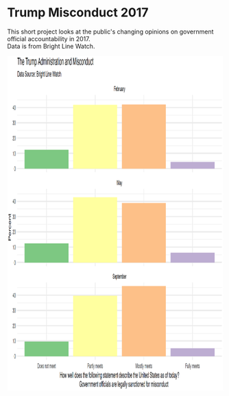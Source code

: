 # Trump Misconduct 2017

This short project looks at the public's changing opinions on government official accountability in 2017.<br/>
Data is from Bright Line Watch.<br/>


<img align="left" width="1200" height="782" src="https://github.com/jamesgwen/Trump-Misconduct-2017/blob/main/Trump_Figure.png">
